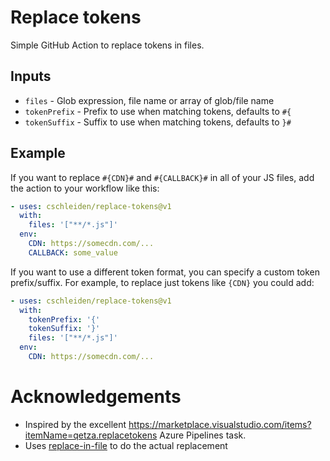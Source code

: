 # Replace tokens

Simple GitHub Action to replace tokens in files.

## Inputs

- `files` - Glob expression, file name or array of glob/file name
- `tokenPrefix` - Prefix to use when matching tokens, defaults to `#{`
- `tokenSuffix` - Suffix to use when matching tokens, defaults to `}#`

## Example

If you want to replace `#{CDN}#` and `#{CALLBACK}#` in all of your JS files, add the action to your workflow like this:

```yml
- uses: cschleiden/replace-tokens@v1
  with:
    files: '["**/*.js"]'
  env:
    CDN: https://somecdn.com/...
    CALLBACK: some_value
```

If you want to use a different token format, you can specify a custom token prefix/suffix. For example, to replace just tokens like `{CDN}` you could add:

```yml
- uses: cschleiden/replace-tokens@v1
  with:
    tokenPrefix: '{'
    tokenSuffix: '}'
    files: '["**/*.js"]'
  env:
    CDN: https://somecdn.com/...
```

# Acknowledgements

- Inspired by the excellent https://marketplace.visualstudio.com/items?itemName=qetza.replacetokens Azure Pipelines task.
- Uses [replace-in-file](https://github.com/adamreisnz/replace-in-file) to do the actual replacement